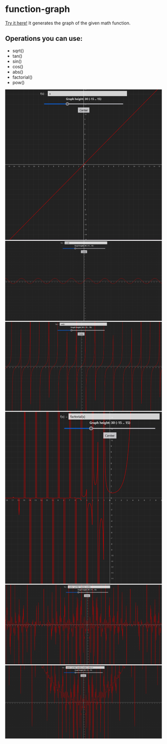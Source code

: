 # function-graph

[Try it here!](https://sirvorak.github.io/function-graph/)
It generates the graph of the given math function.

## Operations you can use:

-   sqrt()
-   tan()
-   sin()
-   cos()
-   abs()
-   factorial()
-   pow()

![x](/screenshots/x.png)
![sin](/screenshots/sin.png)
![tan](/screenshots/tan.png)
![factorial](/screenshots/factorial.png)
![sin cos tan](/screenshots/sin-cos-tan.png)
![sin cos tan xsquared](/screenshots/sin-cos-tan-xsquared.png)
